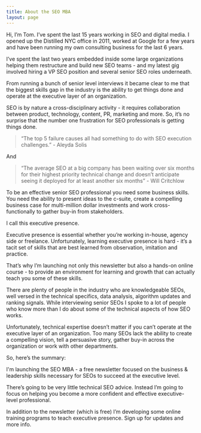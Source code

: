 ```yaml
---
title: About the SEO MBA
layout: page
---
```


Hi, I’m Tom. I’ve spent the last 15 years working in SEO and digital media. I opened up the Distilled NYC office in 2011, worked at Google for a few years and have been running my own consulting business for the last 6 years.  

I’ve spent the last two years embedded inside some large organizations helping them restructure and build new SEO teams - and my latest gig involved hiring a VP SEO position and several senior SEO roles underneath.

From running a bunch of senior level interviews it became clear to me that the biggest skills gap in the industry is the ability to get things done and operate at the executive layer of an organization.

SEO is by nature a cross-disciplinary activity - it requires collaboration between product, technology, content, PR, marketing and more. So, it’s no surprise that the number one frustration for SEO professionals is getting things done.

> “The top 5 failure causes all had something to do with SEO execution challenges.” - Aleyda Solis

And

> “The average SEO at a big company has been waiting over six months for their highest priority technical change and doesn’t anticipate seeing it deployed for at least another six months” - Will Critchlow

To be an effective senior SEO professional you need some business skills. You need the ability to present ideas to the c-suite, create a compelling business case for multi-million dollar investments and work cross-functionally to gather buy-in from stakeholders.

I call this executive presence.

Executive presence is essential whether you’re working in-house, agency side or freelance. Unfortunately, learning executive presence is hard - it’s a tacit set of skills that are best learned from observation, imitation and practice.

That’s why I’m launching not only this newsletter but also a hands-on online course - to provide an environment for learning and growth that can actually teach you some of these skills.

There are plenty of people in the industry who are knowledgeable SEOs, well versed in the technical specifics, data analysis, algorithm updates and ranking signals. While interviewing senior SEOs I spoke to a lot of people who know more than I do about some of the technical aspects of how SEO works.

Unfortunately, technical expertise doesn’t matter if you can’t  operate at the executive layer of an organization. Too many SEOs lack the ability to create a compelling vision, tell a persuasive story, gather buy-in across the organization or work with other departments.

So, here’s the summary:

I'm launching the SEO MBA - a free newsletter focused on the business & leadership skills necessary for SEOs to succeed at the executive level.

There’s going to be very little technical SEO advice. Instead I’m going to focus on helping you become a more confident and effective executive-level professional.

In addition to the newsletter (which is free) I’m developing some online training programs to teach executive presence. Sign up for updates and more info.
